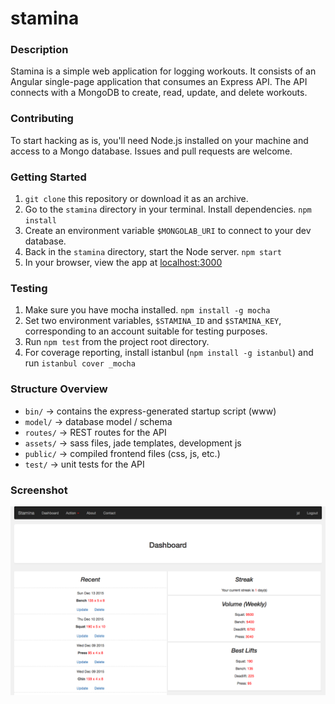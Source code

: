 # stamina

### Description
Stamina is a simple web application for logging workouts. It consists of an Angular single-page application that consumes an Express API. The API connects with a MongoDB to create, read, update, and delete workouts.

### Contributing
To start hacking as is, you'll need Node.js installed on your machine and access to a Mongo database. Issues and pull requests are welcome.

### Getting Started
1. `git clone` this repository or download it as an archive.
2. Go to the `stamina` directory in your terminal. Install dependencies. `npm install`
3. Create an environment variable `$MONGOLAB_URI` to connect to your dev database.
4. Back in the `stamina` directory, start the Node server. `npm start`
5. In your browser, view the app at [localhost:3000](http://localhost:3000)

### Testing
1. Make sure you have mocha installed. `npm install -g mocha`
2. Set two environment variables, `$STAMINA_ID` and `$STAMINA_KEY`, corresponding to an account suitable for testing purposes.
3. Run `npm test` from the project root directory.
4. For coverage reporting, install istanbul (`npm install -g istanbul`) and run `istanbul cover _mocha`

### Structure Overview
* `bin/` -> contains the express-generated startup script (www)
* `model/` -> database model / schema
* `routes/` -> REST routes for the API
* `assets/` -> sass files, jade templates, development js
* `public/` -> compiled frontend files (css, js, etc.)
* `test/` -> unit tests for the API

### Screenshot
![View](screenshot.png?raw=true)
